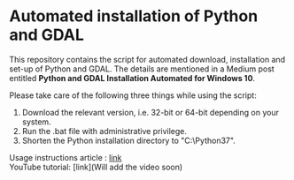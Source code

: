 # Automated installation of Python and GDAL

This repository contains the script for automated download, installation and set-up of Python and GDAL. The details are mentioned in a Medium post entitled **Python and GDAL Installation Automated for Windows 10**.<br/>

Please take care of the following three things while using the script:<br/>
1. Download the relevant version, i.e. 32-bit or 64-bit depending on your system. <br/>
2. Run the .bat file with administrative privilege. <br/>
3. Shorten the Python installation directory to "C:\Python37". <br/>

Usage instructions article : [link](https://medium.com/@pratyush_tripathy/python-and-gdal-installation-automated-for-windows-10-f22686595447)<br/>
YouTube tutorial: [link](Will add the video soon)
